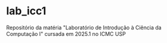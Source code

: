 # lab_icc1
Repositório da matéria "Laboratório de Introdução à Ciência da Computação I" cursada em 2025.1 no ICMC USP
